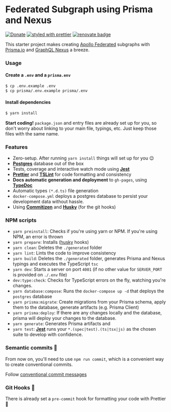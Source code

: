 # Federated Subgraph using Prisma and Nexus

[![Donate](https://img.shields.io/badge/donate-paypal-blue.svg)](https://paypal.me/rjdmacedo)
[![styled with prettier](https://img.shields.io/badge/styled_with-prettier-ff69b4.svg)](https://github.com/prettier/prettier)
[![renovate badge](https://img.shields.io/badge/maintaied%20with-renovate-blue?logo=renovatebot)](https://app.renovatebot.com/dashboard)

This starter project makes creating [Apollo Federated](https://www.apollographql.com/docs/federation/) subgraphs with [Prisma.io](https://www.prisma.io/) and [GraphQL Nexus](https://nexusjs.org/) a breeze.

### Usage

#### Create a `.env` and a `prisma.env`

```bash
$ cp .env.example .env
$ cp prisma/.env.example prisma/.env
```

#### Install dependencies
```bash
$ yarn install
```

**Start coding!** `package.json` and entry files are already set up for you, so don't worry about linking to your main file, typings, etc. Just keep those files with the same name.

### Features

- Zero-setup. After running `yarn install` things will set up for you 😉
- **[Postgres](https://www.postgresql.org/)** database out of the box
- Tests, coverage and interactive watch mode using **[Jest](http://facebook.github.io/jest/)**
- **[Prettier](https://github.com/prettier/prettier)** and **[TSLint](https://palantir.github.io/tslint/)** for code formatting and consistency
- **Docs automatic generation and deployment** to `gh-pages`, using **[TypeDoc](http://typedoc.org/)**
- Automatic types `(*.d.ts)` file generation
- `docker-compose.yml` deploys a postgres database to persist your development data without hassle.
- Using **[Commitizen](https://github.com/commitizen/cz-cli)** and **[Husky](https://github.com/typicode/husky)** (for the git hooks)

### NPM scripts

- `yarn preinstall`: Checks if you're using yarn or NPM. If you're using NPM, an error is thrown
- `yarn prepare`: Installs ([husky](https://github.com/typicode/husky) hooks)
- `yarn clean`: Deletes the `./generated` folder
- `yarn lint`: Lints the code to improve consistency
- `yarn build`: Deletes the `./generated` folder, generates Prisma and Nexus typings and executes the TypeScript `tsc`
- `yarn dev`: Starts a server on port `4001` (if no other value for `SERVER_PORT` is provided on `./.env` file)
- `dev:type:check`: Checks for TypeScript errors on the fly, watching you're changes.
- `yarn database:compose`: Runs the `docker-compose up -d` that deploys the `postgres` database
- `yarn prisma:migrate`: Create migrations from your Prisma schema, apply them to the database, generate artifacts (e.g. Prisma Client)
- `yarn prisma:deploy`: If there are any changes locally and the database, prisma will deploy your changes to the database.
- `yarn generate`: Generates Prisma artifacts and 
- `yarn test`: **[Jest](http://facebook.github.io/jest/)** runs your `*.(spec|test).(ts|tsx|js)` as the chosen suite to develop with confidence.

### Semantic commits 🚓

From now on, you'll need to use `npm run commit`, which is a convenient way to create conventional commits.

Follow [conventional commit messages](https://github.com/conventional-changelog/conventional-changelog)

### Git Hooks 🎣

There is already set a `pre-commit` hook for formatting your code with Prettier 💅
